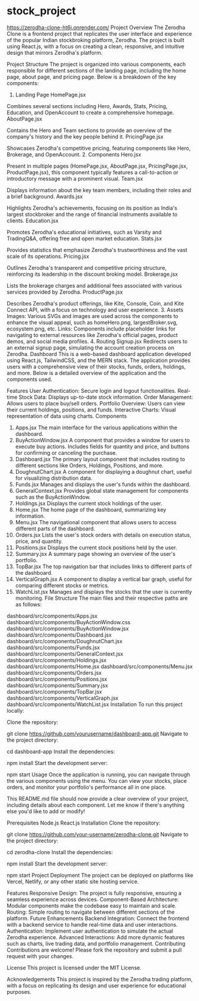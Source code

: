 # stock_project
https://zerodha-clone-ht6j.onrender.com/
Project Overview
The Zerodha Clone is a frontend project that replicates the user interface and experience of the popular Indian stockbroking platform, Zerodha. The project is built using React.js, with a focus on creating a clean, responsive, and intuitive design that mirrors Zerodha's platform.

Project Structure
The project is organized into various components, each responsible for different sections of the landing page, including the home page, about page, and pricing page. Below is a breakdown of the key components:

1. Landing Page
HomePage.jsx

Combines several sections including Hero, Awards, Stats, Pricing, Education, and OpenAccount to create a comprehensive homepage.
AboutPage.jsx

Contains the Hero and Team sections to provide an overview of the company's history and the key people behind it.
PricingPage.jsx

Showcases Zerodha's competitive pricing, featuring components like Hero, Brokerage, and OpenAccount.
2. Components
Hero.jsx

Present in multiple pages (HomePage.jsx, AboutPage.jsx, PricingPage.jsx, ProductPage.jsx), this component typically features a call-to-action or introductory message with a prominent visual.
Team.jsx

Displays information about the key team members, including their roles and a brief background.
Awards.jsx

Highlights Zerodha's achievements, focusing on its position as India's largest stockbroker and the range of financial instruments available to clients.
Education.jsx

Promotes Zerodha's educational initiatives, such as Varsity and TradingQ&A, offering free and open market education.
Stats.jsx

Provides statistics that emphasize Zerodha's trustworthiness and the vast scale of its operations.
Pricing.jsx

Outlines Zerodha's transparent and competitive pricing structure, reinforcing its leadership in the discount broking model.
Brokerage.jsx

Lists the brokerage charges and additional fees associated with various services provided by Zerodha.
ProductPage.jsx

Describes Zerodha's product offerings, like Kite, Console, Coin, and Kite Connect API, with a focus on technology and user experience.
3. Assets
Images: Various SVGs and images are used across the components to enhance the visual appeal, such as homeHero.png, largestBroker.svg, ecosystem.png, etc.
Links: Components include placeholder links for navigating to external resources like Zerodha's official pages, product demos, and social media profiles.
4. Routing
Signup.jsx
Redirects users to an external signup page, simulating the account creation process on Zerodha.
Dashboard
This is a web-based dashboard application developed using React.js, TailwindCSS, and the MERN stack. The application provides users with a comprehensive view of their stocks, funds, orders, holdings, and more. Below is a detailed overview of the application and the components used.

Features
User Authentication: Secure login and logout functionalities.
Real-time Stock Data: Displays up-to-date stock information.
Order Management: Allows users to place buy/sell orders.
Portfolio Overview: Users can view their current holdings, positions, and funds.
Interactive Charts: Visual representation of data using charts.
Components
1. Apps.jsx
The main interface for the various applications within the dashboard.
2. BuyActionWindow.jsx
A component that provides a window for users to execute buy actions.
Includes fields for quantity and price, and buttons for confirming or canceling the purchase.
3. Dashboard.jsx
The primary layout component that includes routing to different sections like Orders, Holdings, Positions, and more.
4. DoughnutChart.jsx
A component for displaying a doughnut chart, useful for visualizing distribution data.
5. Funds.jsx
Manages and displays the user's funds within the dashboard.
6. GeneralContext.jsx
Provides global state management for components such as the BuyActionWindow.
7. Holdings.jsx
Displays the current stock holdings of the user.
8. Home.jsx
The home page of the dashboard, summarizing key information.
9. Menu.jsx
The navigational component that allows users to access different parts of the dashboard.
10. Orders.jsx
Lists the user's stock orders with details on execution status, price, and quantity.
11. Positions.jsx
Displays the current stock positions held by the user.
12. Summary.jsx
A summary page showing an overview of the user's portfolio.
13. TopBar.jsx
The top navigation bar that includes links to different parts of the dashboard.
14. VerticalGraph.jsx
A component to display a vertical bar graph, useful for comparing different stocks or metrics.
15. WatchList.jsx
Manages and displays the stocks that the user is currently monitoring.
File Structure
The main files and their respective paths are as follows:

dashboard/src/components/Apps.jsx
dashboard/src/components/BuyActionWindow.css
dashboard/src/components/BuyActionWindow.jsx
dashboard/src/components/Dashboard.jsx
dashboard/src/components/DoughnutChart.jsx
dashboard/src/components/Funds.jsx
dashboard/src/components/GeneralContext.jsx
dashboard/src/components/Holdings.jsx
dashboard/src/components/Home.jsx
dashboard/src/components/Menu.jsx
dashboard/src/components/Orders.jsx
dashboard/src/components/Positions.jsx
dashboard/src/components/Summary.jsx
dashboard/src/components/TopBar.jsx
dashboard/src/components/VerticalGraph.jsx
dashboard/src/components/WatchList.jsx
Installation
To run this project locally:

Clone the repository:

git clone https://github.com/yourusername/dashboard-app.git
Navigate to the project directory:

cd dashboard-app
Install the dependencies:

npm install
Start the development server:

npm start
Usage
Once the application is running, you can navigate through the various components using the menu. You can view your stocks, place orders, and monitor your portfolio's performance all in one place.

This README.md file should now provide a clear overview of your project, including details about each component. Let me know if there's anything else you'd like to add or modify!

Prerequisites
Node.js
React.js
Installation
Clone the repository:

git clone https://github.com/your-username/zerodha-clone.git
Navigate to the project directory:

cd zerodha-clone
Install the dependencies:

npm install
Start the development server:

npm start
Project Deployment
The project can be deployed on platforms like Vercel, Netlify, or any other static site hosting service.

Features
Responsive Design: The project is fully responsive, ensuring a seamless experience across devices.
Component-Based Architecture: Modular components make the codebase easy to maintain and scale.
Routing: Simple routing to navigate between different sections of the platform.
Future Enhancements
Backend Integration: Connect the frontend with a backend service to handle real-time data and user interactions.
Authentication: Implement user authentication to simulate the actual Zerodha experience.
Advanced Interactions: Add more dynamic features such as charts, live trading data, and portfolio management.
Contributing
Contributions are welcome! Please fork the repository and submit a pull request with your changes.

License
This project is licensed under the MIT License.

Acknowledgements
This project is inspired by the Zerodha trading platform, with a focus on replicating its design and user experience for educational purposes.
